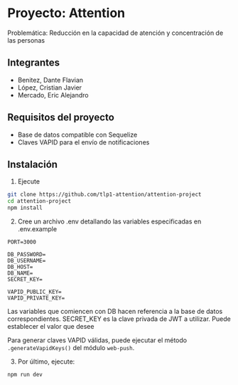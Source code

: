 # Proyecto: Attention

Problemática: Reducción en la capacidad de atención y concentración de las personas

## Integrantes

- Benitez, Dante Flavian
- López, Cristian Javier
- Mercado, Eric Alejandro

## Requisitos del proyecto

- Base de datos compatible con Sequelize
- Claves VAPID para el envío de notificaciones

## Instalación

1. Ejecute

```bash
git clone https://github.com/tlp1-attention/attention-project 
cd attention-project
npm install
```

2. Cree un archivo .env detallando las variables especificadas en .env.example

```
PORT=3000

DB_PASSWORD=
DB_USERNAME=
DB_HOST=
DB_NAME=
SECRET_KEY=

VAPID_PUBLIC_KEY=
VAPID_PRIVATE_KEY=
```

Las variables que comiencen con DB hacen referencia a la base de datos correspondientes.
SECRET_KEY es la clave privada de JWT a utilizar. Puede establecer el valor que desee

Para generar claves VAPID válidas, puede ejecutar el método `.generateVapidKeys()` del módulo `web-push`.

3. Por último, ejecute:

```
npm run dev
```